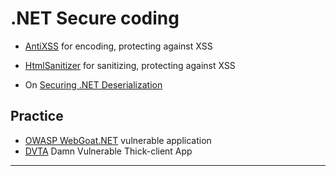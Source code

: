 # .NET Secure coding

* [AntiXSS](https://www.nuget.org/packages/AntiXss/) for encoding, protecting against XSS
* [HtmlSanitizer](https://github.com/mganss/HtmlSanitizer) for sanitizing, protecting against XSS

* On [Securing .NET Deserialization](https://www.youtube.com/watch?v=oxlD8VWWHE8)


## Practice

* [OWASP WebGoat.NET](https://www.owasp.org/index.php/Category:OWASP_WebGoat.NET) vulnerable application
* [DVTA](https://github.com/secvulture/dvta) Damn Vulnerable Thick-client App

------------
